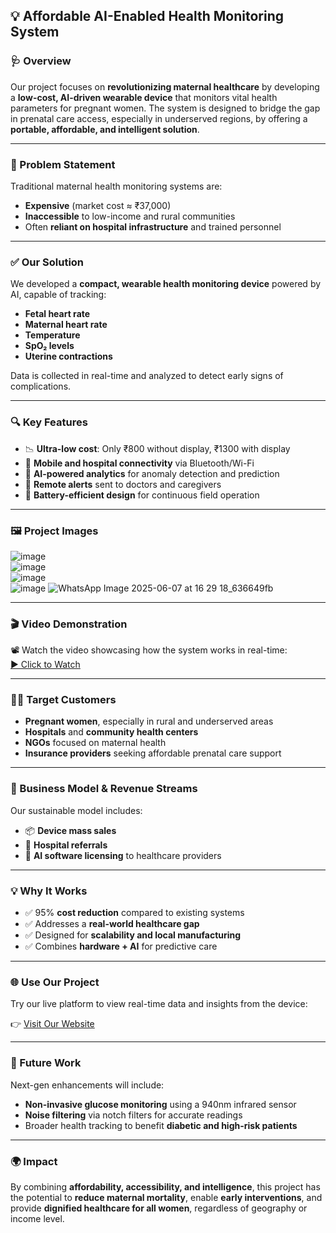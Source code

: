 ## 💡 **Affordable AI-Enabled Health Monitoring System**

### 🩺 Overview

Our project focuses on **revolutionizing maternal healthcare** by developing a **low-cost, AI-driven wearable device** that monitors vital health parameters for pregnant women. The system is designed to bridge the gap in prenatal care access, especially in underserved regions, by offering a **portable, affordable, and intelligent solution**.

---

### 🎯 Problem Statement

Traditional maternal health monitoring systems are:
- **Expensive** (market cost ≈ ₹37,000)
- **Inaccessible** to low-income and rural communities
- Often **reliant on hospital infrastructure** and trained personnel

---

### ✅ Our Solution

We developed a **compact, wearable health monitoring device** powered by AI, capable of tracking:
- **Fetal heart rate**
- **Maternal heart rate**
- **Temperature**
- **SpO₂ levels**
- **Uterine contractions**

Data is collected in real-time and analyzed to detect early signs of complications.

---

### 🔍 Key Features

- 📉 **Ultra-low cost**: Only ₹800 without display, ₹1300 with display  
- 📲 **Mobile and hospital connectivity** via Bluetooth/Wi-Fi  
- 🧠 **AI-powered analytics** for anomaly detection and prediction  
- 💬 **Remote alerts** sent to doctors and caregivers  
- 🔋 **Battery-efficient design** for continuous field operation

---

### 🖼️ Project Images

![image](https://github.com/user-attachments/assets/f748acc7-fef5-437b-85d9-32a855659dcf)  
![image](https://github.com/user-attachments/assets/69267c8b-19ea-4e57-b5c9-a9c06b371a97)  
![image](https://github.com/user-attachments/assets/20a27946-681b-4d53-a5fe-c0cfd3ecab5f)  
![image](https://github.com/user-attachments/assets/43cf9e64-d4eb-4737-b4e6-887dbbe013b3)
![WhatsApp Image 2025-06-07 at 16 29 18_636649fb](https://github.com/user-attachments/assets/270dfc88-bd82-4e67-88ba-503f5cec28ae)


---

### 🎬 Video Demonstration

📽️ Watch the video showcasing how the system works in real-time:  
[▶️ Click to Watch ]([https://www.youtube.com/watch?v=your_video_link](https://drive.google.com/drive/folders/1-PxSylIRaWbKPORKo1JXeQCSKFr9Bfxv?usp=sharing))

---

### 👩‍⚕️ Target Customers

- **Pregnant women**, especially in rural and underserved areas  
- **Hospitals** and **community health centers**  
- **NGOs** focused on maternal health  
- **Insurance providers** seeking affordable prenatal care support

---

### 💸 Business Model & Revenue Streams

Our sustainable model includes:
- 📦 **Device mass sales**  
- 🏥 **Hospital referrals**  
- 🤖 **AI software licensing** to healthcare providers

---

### 💡 Why It Works

- ✅ 95% **cost reduction** compared to existing systems  
- ✅ Addresses a **real-world healthcare gap**  
- ✅ Designed for **scalability and local manufacturing**  
- ✅ Combines **hardware + AI** for predictive care

---

### 🌐 Use Our Project

Try our live platform to view real-time data and insights from the device:

👉 [Visit Our Website](https://breaking-bad-frontend.vercel.app/)

---

### 🚀 Future Work

Next-gen enhancements will include:
- **Non-invasive glucose monitoring** using a 940nm infrared sensor  
- **Noise filtering** via notch filters for accurate readings  
- Broader health tracking to benefit **diabetic and high-risk patients**

---

### 🌍 Impact

By combining **affordability, accessibility, and intelligence**, this project has the potential to **reduce maternal mortality**, enable **early interventions**, and provide **dignified healthcare for all women**, regardless of geography or income level.
